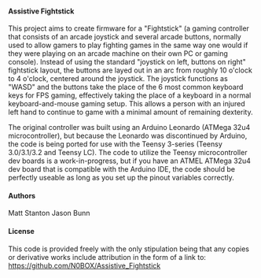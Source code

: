 <h4>Assistive Fightstick</h4>

  This project aims to create firmware for a "Fightstick" (a gaming controller that consists of an arcade joystick and several arcade buttons, normally used to allow gamers to play fighting games in the same way one would if they were playing on an arcade machine on their own PC or gaming console).  Instead of using the standard "joystick on left, buttons on right" fightstick layout, the buttons are layed out in an arc from roughly 10 o'clock to 4 o'clock, centered around the joystick.  The joystick functions as "WASD" and the buttons take the place of the 6 most common keyboard keys for FPS gaming, effectively taking the place of a keyboard in a normal keyboard-and-mouse gaming setup.  This allows a person with an injured left hand to continue to game with a minimal amount of remaining dexterity.

  The original controller was built using an Arduino Leonardo (ATMega 32u4 microcontroller), but because the Leonardo was discontinued by Arduino, the code is being ported for use with the Teensy 3-series (Teensy 3.0/3.1/3.2 and Teensy LC).  The code to utilize the Teensy microcontroller dev boards is a work-in-progress, but if you have an ATMEL ATMega 32u4 dev board that is compatible with the Arduino IDE, the code should be perfectly useable as long as you set up the pinout variables correctly.

<h4>Authors</h4>

Matt Stanton
Jason Bunn

<h4>License</h4>

  This code is provided freely with the only stipulation being that any copies or derivative works include attribution in the form of a link to: https://github.com/N0BOX/Assistive_Fightstick
